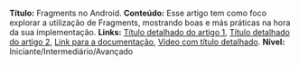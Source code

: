 **Título:** Fragments no Android.
**Conteúdo:** Esse artigo tem como foco explorar a utilização de Fragments, mostrando boas e más práticas na hora da sua implementação.
**Links:** [Título detalhado do artigo 1](www.linkartigo1.com), [Título detalhado do artigo 2](www.linkartigo2.com), [Link para a documentação](www.linkdocumentacao.com), [Vídeo com título detalhado](www.video.com).
**Nível:** Iniciante/Intermediário/Avançado
